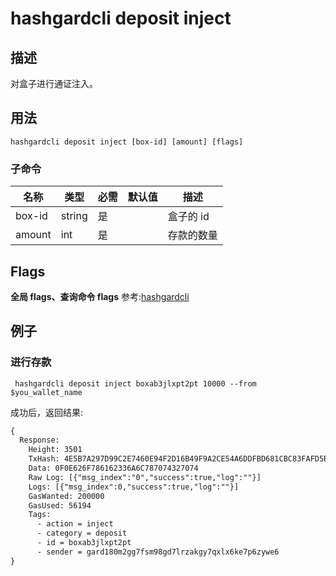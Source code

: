 # hashgardcli  deposit inject

## 描述
对盒子进行通证注入。



## 用法
```shell
hashgardcli deposit inject [box-id] [amount] [flags]
```


### 子命令

| 名称   | 类型   | 必需 | 默认值 | 描述         |
| ------ | ------ | -------- | ------ | ------------ |
| box-id | string | 是       |        | 盒子的 id |
| amount | int   | 是       |        | 存款的数量   |


## Flags

**全局 flags、查询命令 flags** 参考:[hashgardcli](../README.md)

## 例子
### 进行存款

```shell
 hashgardcli deposit inject boxab3jlxpt2pt 10000 --from $you_wallet_name
```


成功后，返回结果:

```txt
{
  Response:
    Height: 3501
    TxHash: 4E5B7A297D99C2E7460E94F2D16B49F9A2CE54A6DDFBD681CBC83FAFD5B13ED3
    Data: 0F0E626F786162336A6C787074327074
    Raw Log: [{"msg_index":"0","success":true,"log":""}]
    Logs: [{"msg_index":0,"success":true,"log":""}]
    GasWanted: 200000
    GasUsed: 56194
    Tags:
      - action = inject
      - category = deposit
      - id = boxab3jlxpt2pt
      - sender = gard180m2gg7fsm98gd7lrzakgy7qxlx6ke7p6zywe6
}
```

